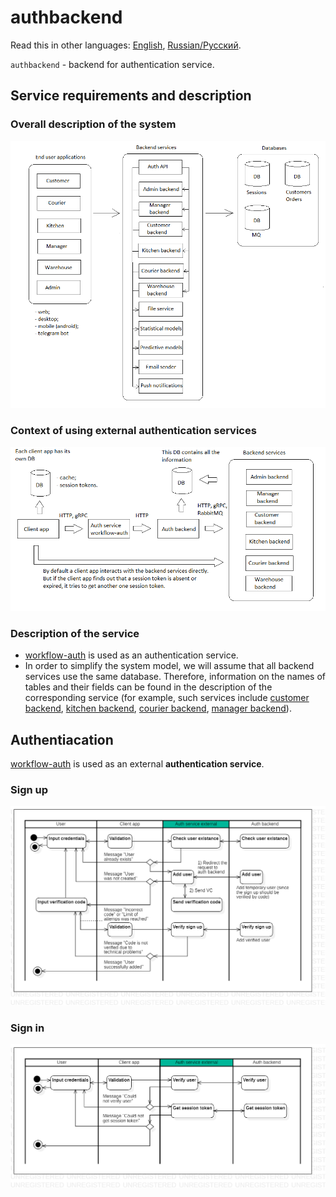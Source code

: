 # authbackend

Read this in other languages: [English](authbackend.md), [Russian/Русский](authbackend.ru.md). 

`authbackend` - backend for authentication service.

## Service requirements and description

### Overall description of the system

![system_overall](../img/system_overall.png)

### Context of using external authentication services

![authentication](../img/authentication.png)

### Description of the service 

- [workflow-auth](https://github.com/alexeysp11/workflow-auth) is used as an authentication service.
- In order to simplify the system model, we will assume that all backend services use the same database. Therefore, information on the names of tables and their fields can be found in the description of the corresponding service (for example, such services include [customer backend](customerbackend.md ), [kitchen backend](kitchenbackend.md), [courier backend](courierbackend.md), [manager backend](managerbackend.md)).
<!--
- This service writes / reads session tokens to the database and through the message broker notifies services in which the availability of tokens is critical about changes in the database related to tokens
-->

## Authentiacation 

[workflow-auth](https://github.com/alexeysp11/workflow-auth) is used as an external **authentication service**.

### Sign up

![flowchart-signup](https://github.com/alexeysp11/workflow-auth/raw/main/docs/img/flowchart-signup.png)

### Sign in

![flowchart-signin](https://github.com/alexeysp11/workflow-auth/raw/main/docs/img/flowchart-signin.png)

